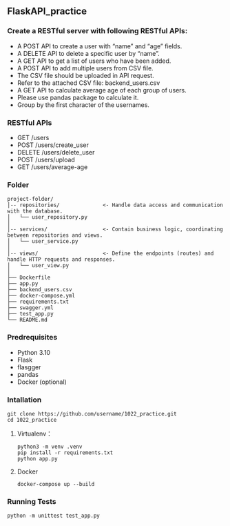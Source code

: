 ## FlaskAPI_practice

### Create a RESTful server with following RESTful APIs:

- A POST API to create a user with “name” and “age” fields.
- A DELETE API to delete a specific user by “name”.
- A GET API to get a list of users who have been added.
- A POST API to add multiple users from CSV file.
- The CSV file should be uploaded in API request.
- Refer to the attached CSV file: backend_users.csv
- A GET API to calculate average age of each group of users.
- Please use pandas package to calculate  it.
- Group by the first character of the usernames.

### RESTful APIs
- GET /users
- POST /users/create_user
- DELETE /users/delete_user
- POST /users/upload
- GET /users/average-age

### Folder
    project-folder/
    │-- repositories/              <- Handle data access and communication with the database.
    │   └── user_repository.py
    │
    │-- services/                  <- Contain business logic, coordinating between repositories and views.
    │   └── user_service.py
    │
    │-- views/                     <- Define the endpoints (routes) and handle HTTP requests and responses.
    │   └── user_view.py
    │
    ├── Dockerfile        
    ├── app.py            
    ├── backend_users.csv 
    ├── docker-compose.yml
    ├── requirements.txt  
    ├── swagger.yml       
    ├── test_app.py       
    └── README.md         

### Predrequisites
- Python 3.10
- Flask
- flasgger
- pandas
- Docker (optional)

### Intallation
```
git clone https://github.com/username/1022_practice.git
cd 1022_practice
```
1. Virtualenv：
    ```
    python3 -m venv .venv
    pip install -r requirements.txt
    python app.py
    ```

2. Docker
    ```
    docker-compose up --build

    ```

### Running Tests
```
python -m unittest test_app.py
```
